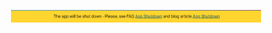 <p align="center">
 <a href="https://www.coronawarn.app/en/"><img src="https://raw.githubusercontent.com/testtesttest213/.github/main/MicrosoftTeams-image%20(76).png" width="400"></a>
</p>
